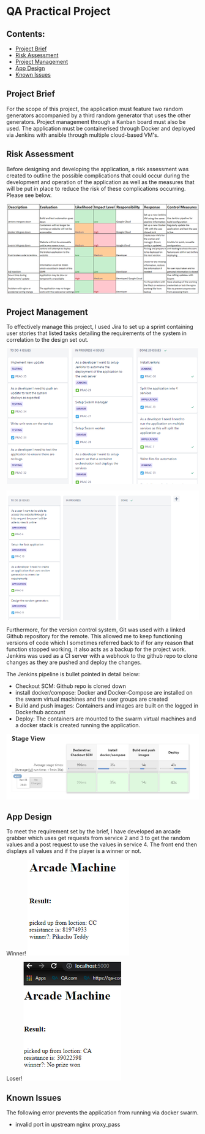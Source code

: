 # QA Practical Project

## Contents:
* [Project Brief](#Project-Brief)
* [Risk Assessment](#Risk-Assessment)
* [Project Management](#Project-Management)
* [App Design](#App-Design)
* [Known Issues](#Known-Issues)

## Project Brief

For the scope of this project, the application must feature two random generators accompanied by a third random generator that uses the other generators. Project management through a Kanban board must also be used. The application must be containerised through Docker and deployed via Jenkins with ansible through multiple cloud-based VM's.

## Risk Assessment 

Before designing and developing the application, a risk assessment was created to outline the possible complications that could occur during the development and operation of the application as well as the measures that will be put in place to reduce the risk of these complications occurring. Please see below.

![Risk Assessment](https://github.com/JayRowlands/Practical-Project/blob/main/resources/Risk-Assessment.png) 

## Project Management

To effectively manage this project, I used Jira to set up a sprint containing user stories that listed tasks detailing the requirements of the system in correlation to the design set out. 

![DOP Board1](https://github.com/JayRowlands/Practical-Project/blob/main/resources/dop-board1.png)

![DOP Board2](https://github.com/JayRowlands/Practical-Project/blob/main/resources/dop-board2.png)


Furthermore, for the version control system, Git was used with a linked Github repository for the remote. This allowed me to keep functioning versions of code which I sometimes referred back to if for any reason that function stopped working, it also acts as a backup for the project work. Jenkins was used as a CI server with a webhook to the github repo to clone changes as they are pushed and deploy the changes. 

The Jenkins pipeline is bullet pointed in detail below:

* Checkout SCM: Github repo is cloned down
* install docker/compose: Docker and Docker-Compose are installed on the swarm virtual machines and the user groups are created
* Build and push images: Containers and images are built on the logged in Dockerhub account
* Deploy: The containers are mounted to the swarm virtual machines and a docker stack is created running the application.

![Jenkins Pipeline](https://github.com/JayRowlands/Practical-Project/blob/main/resources/pipeline.png)


## App Design

To meet the requirement set by the brief, I have developed an arcade grabber which uses get requests from service 2 and 3 to get the random values and a post request to use the values in service 4. The front end then displays all values and if the player is a winner or not.

Winner!
![Winner](https://github.com/JayRowlands/Practical-Project/blob/main/resources/winner.png)


Loser! 
![Loser](https://github.com/JayRowlands/Practical-Project/blob/main/resources/loser.png)

## Known Issues

The following error prevents the application from running via docker swarm. 
* invalid port in upstream nginx proxy_pass 